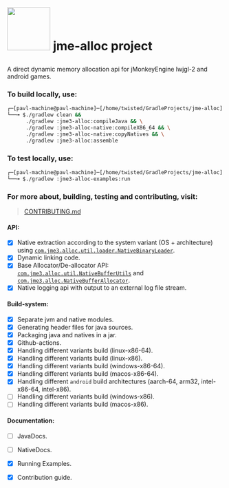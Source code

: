 # <p align=left> <img src="https://user-images.githubusercontent.com/60224159/220400745-2582342f-5f4f-4827-b65f-a037e078c890.svg" height=100 width=100 />  jme-alloc project </p>

A direct dynamic memory allocation api for jMonkeyEngine lwjgl-2 and android games.
### To build locally, use: 
```bash
┌─[pavl-machine@pavl-machine]─[/home/twisted/GradleProjects/jme-alloc]
└──╼ $./gradlew clean && 
      ./gradlew :jme3-alloc:compileJava && \
      ./gradlew :jme3-alloc-native:compileX86_64 && \
      ./gradlew :jme3-alloc-native:copyNatives && \
      ./gradlew :jme3-alloc:assemble
```
### To test locally, use: 
```bash
┌─[pavl-machine@pavl-machine]─[/home/twisted/GradleProjects/jme-alloc]
└──╼ $./gradlew :jme3-alloc-examples:run
```
### For more about, building, testing and contributing, visit:
> [CONTRIBUTING.md](https://github.com/Software-Hardware-Codesign/jme-alloc/blob/master/CONTRIBUTING.md)
#### API:
- [x] Native extraction according to the system variant (OS + architecture) using [`com.jme3.alloc.util.loader.NativeBinaryLoader`](https://github.com/Software-Hardware-Codesign/jme-alloc/blob/master/jme3-alloc/src/main/java/com/jme3/alloc/util/loader/NativeBinaryLoader.java).
- [x] Dynamic linking code.
- [x] Base Allocator/De-allocator API: [`com.jme3.alloc.util.NativeBufferUtils`](https://github.com/Software-Hardware-Codesign/jme-alloc/blob/master/jme3-alloc/src/main/java/com/jme3/alloc/util/NativeBufferUtils.java) and [`com.jme3.alloc.NativeBufferAllocator`](https://github.com/Software-Hardware-Codesign/jme-alloc/blob/master/jme3-alloc/src/main/java/com/jme3/alloc/NativeBufferAllocator.java).
- [x] Native logging api with output to an external log file stream.

#### Build-system:
- [x] Separate jvm and native modules.
- [x] Generating header files for java sources.
- [x] Packaging java and natives in a jar.
- [x] Github-actions.
- [x] Handling different variants build (linux-x86-64).
- [x] Handling different variants build (linux-x86).
- [x] Handling different variants build (windows-x86-64).
- [x] Handling different variants build (macos-x86-64).
- [x] Handling different `android` build architectures (aarch-64, arm32, intel-x86-64, intel-x86).
- [ ] Handling different variants build (windows-x86).
- [ ] Handling different variants build (macos-x86).

#### Documentation: 
- [ ] JavaDocs.
- [ ] NativeDocs.
- [x] Running Examples.
- [x] Contribution guide. 

